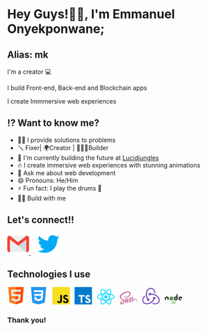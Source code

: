 # Hey Guys!👋🏾, I'm Emmanuel Onyekponwane;
## Alias: mk 

I'm a creator 💻

I build Front-end, Back-end and Blockchain apps

I create Immmersive web experiences

## ⁉️ Want to know me?

- 👨‍💻 I provide solutions to problems
- 🪛 Fixer| 🌍Creator | 👷🏾‍♀️Builder
- 🔭 I'm currently building the future at [Lucidjungles](https://www.beta.lucidjungles.io)
- 🔥 I create immersive web experiences with stunning animations
- 💬 Ask me about web development
- 😄 Pronouns: He/Him
- ⚡ Fun fact: I play the drums 🥁 
- 🤙🏾 Build with me

## Let's connect!!

[<img src="./email.svg" width="50px" alt="email">
](mailto:emmanueldhaxoft@gmail.com)  &nbsp; &nbsp; [<img alt="twitter" src="./twitter.svg" width="50px">](https://twitter.com/mk_nuel)

## Technologies I use
<img src="./html.png" alt="html" width="40px"> &nbsp; <img src="./css-3.png" alt="css" width="40px"> &nbsp; <img src="./js.svg" alt="javascript" width="40px"> &nbsp; <img src="./ts.svg" alt="typescript" width="40px"> &nbsp; <img src="./react.svg" alt="react" width="40px"> &nbsp; <img src="./sass.svg" alt="sass/scss" width="40px"> &nbsp; <img src="./redux.svg" alt="redux" width="40px"> &nbsp; <img src="./node.svg" alt="node js" width="40px">
### Thank you!
